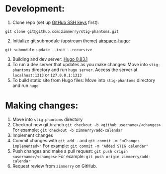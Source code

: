 # Development:
1. Clone repo (set up [GitHub SSH keys](https://docs.github.com/en/authentication/connecting-to-github-with-ssh) first):

```git clone git@github.com:zimmerry/stig-phantoms.git```

2. Initialize git submodule (upstream theme) [airspace-hugo](https://github.com/themefisher/airspace-hugo/tree/53fe1702638d934509b13c14f49ee613196deafc):

```git submodule update --init --recursive```

3. Building and dev server: [Hugo 0.83.1](https://github.com/gohugoio/hugo/releases/tag/v0.83.1)
4. To run a dev server that updates as you make changes: Move into `stig-phantoms` directory and run `hugo server`. Access the server at `localhost:1313` or `127.0.0.1:1313`
5. To build static site from Hugo files: Move into `stig-phantoms` directory and run `hugo`

# Making changes:
1. Move into `stig-phantoms` directory
2. Checkout new git branch `git checkout -b <github username>/<changes>` For example: `git checkout -b zimmerry/add-calendar`
3. Implement changes
4. Commit changes with `git add .` and `git commit -m "<Changes implemented>"` For example: `git commit -m "Added STIG calendar"`
5. Push changes and make a pull request: `git push origin <username>/<changes>` For example: `git push origin zimmerry/add-calendar`
6. Request review from `zimmerry` on GitHub.
